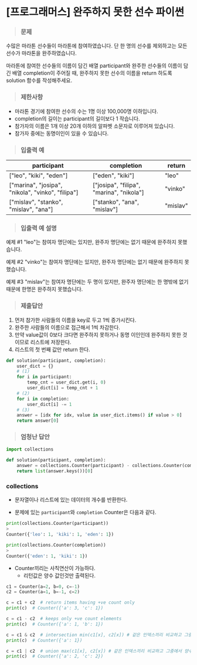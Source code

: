 # [프로그래머스] 완주하지 못한 선수 파이썬

> ### 문제 

수많은 마라톤 선수들이 마라톤에 참여하였습니다. 단 한 명의 선수를 제외하고는 모든 선수가 마라톤을 완주하였습니다.

마라톤에 참여한 선수들의 이름이 담긴 배열 participant와 완주한 선수들의 이름이 담긴 배열 completion이 주어질 때, 완주하지 못한 선수의 이름을 return 하도록 solution 함수를 작성해주세요.

> ### 제한사항

- 마라톤 경기에 참여한 선수의 수는 1명 이상 100,000명 이하입니다.
- completion의 길이는 participant의 길이보다 1 작습니다.
- 참가자의 이름은 1개 이상 20개 이하의 알파벳 소문자로 이루어져 있습니다.
- 참가자 중에는 동명이인이 있을 수 있습니다.

> ### 입출력 예

| participant                                       | completion                               | return   |
| ------------------------------------------------- | ---------------------------------------- | -------- |
| ["leo", "kiki", "eden"]                           | ["eden", "kiki"]                         | "leo"    |
| ["marina", "josipa", "nikola", "vinko", "filipa"] | ["josipa", "filipa", "marina", "nikola"] | "vinko"  |
| ["mislav", "stanko", "mislav", "ana"]             | ["stanko", "ana", "mislav"]              | "mislav" |

> ### 입출력 예 설명

예제 #1
"leo"는 참여자 명단에는 있지만, 완주자 명단에는 없기 때문에 완주하지 못했습니다.

예제 #2
"vinko"는 참여자 명단에는 있지만, 완주자 명단에는 없기 때문에 완주하지 못했습니다.

예제 #3
"mislav"는 참여자 명단에는 두 명이 있지만, 완주자 명단에는 한 명밖에 없기 때문에 한명은 완주하지 못했습니다.

> ### 제출답안

1. 먼저 참가한 사람들의 이름을 key로 두고 1씩 증가시킨다.
2. 완주한 사람들의 이름으로 접근해서 1씩 차감한다.
3. 만약 value값이 0보다 크다면 완주하지 못하거나 동명 이인인데 완주하지 못한 것이므로 리스트에 저장한다.
4. 리스트의 첫 번째 값만 return 한다.

```python
def solution(participant, completion):
    user_dict = {}
    # (1)
    for i in participant:
        temp_cnt = user_dict.get(i, 0)
        user_dict[i] = temp_cnt + 1
    # (2)    
    for i in completion:
        user_dict[i] -= 1
    # (3)
    answer = [idx for idx, value in user_dict.items() if value > 0]
    return answer[0]
```

> ### 엄청난 답안

```python
import collections

def solution(participant, completion):
    answer = collections.Counter(participant) - collections.Counter(completion)
    return list(answer.keys())[0]
```

### collections

- 문자열이나 리스트에 있는 데이터의 개수를 반환한다.

- 문제에 있는 `participant`와 `completion` Counter은 다음과 같다.

```python
print(collections.Counter(participant))
>
Counter({'leo': 1, 'kiki': 1, 'eden': 1})
```

```python
print(collections.Counter(completion))
>
Counter({'eden': 1, 'kiki': 1})
```

- Counter끼리는 사칙연산이 가능하다.
  - 리턴값은 양수 값인것만 출력된다.

```python
c1 = Counter(a=2, b=0, c=-1)
c2 = Counter(a=1, b=-1, c=2)

c = c1 + c2  # return items having +ve count only 
print(c)  # Counter({'a': 3, 'c': 1})

c = c1 - c2  # keeps only +ve count elements
print(c)  # Counter({'a': 1, 'b': 1})

c = c1 & c2  # intersection min(c1[x], c2[x]) # 같은 인덱스끼리 비교하고 그중에서 양수이고 더 작은 값
print(c)  # Counter({'a': 1})

c = c1 | c2  # union max(c1[x], c2[x]) # 같은 인덱스끼리 비교하고 그중에서 양수이고 더 큰 값
print(c)  # Counter({'a': 2, 'c': 2})
```

